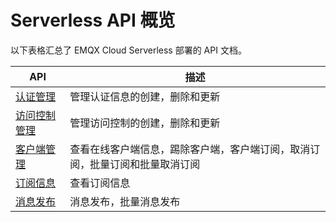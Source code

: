 # Serverless API 概览

以下表格汇总了 EMQX Cloud Serverless 部署的 API 文档。


| API                            | 描述                                                         |
| ------------------------------ | ------------------------------------------------------------ |
| [认证管理](./auth.md)          | 管理认证信息的创建，删除和更新                               |
| [访问控制管理](./acl.md)       | 管理访问控制的创建，删除和更新                               |
| [客户端管理](./clients.md)     | 查看在线客户端信息，踢除客户端，客户端订阅，取消订阅，批量订阅和批量取消订阅 |
| [订阅信息](./subscriptions.md) | 查看订阅信息                                                 |
| [消息发布](./publish.md)       | 消息发布，批量消息发布                                       |

